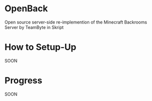# OpenBack
Open source server-side re-implemention of the Minecraft Backrooms Server by TeamByte in Skript

# How to Setup-Up
SOON

# Progress
SOON
